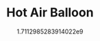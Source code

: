 ---
title: "Hot Air Balloon"
date: 1711298528.3914022
image: "img/balloon-5.jpeg"
description: "Hand Beaded Hot-Air Balloon. Color change LED with remote"
draft: true
---